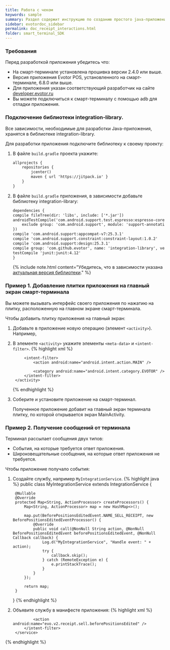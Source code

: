 ```yaml
---
title: Работа с чеком
keywords: sample
summary: Раздел содержит инструкцию по созданию простого java-приложения для смарт-терминала. На разных этапах приложение обладает разными функциями. Так итоговое приложение сможет: показывать экран приложения по нажатию на плитку на главном экране смарт-терминала, получать информацию о том, что в чек добавлен определённый товар, выводить экран с предложением добавить к этому товару ещё один, получать информацию о закрытии чека и записывать сообщение об этом в лог.
sidebar: evotordoc_sidebar
permalink: doc_receipt_interactions.html
folder: smart_terminal_SDK
---
```


### Требования

Перед разработкой приложения убедитесь что:
* На смарт-терминале установлена прошивка версии 2.4.0 или выше.
* Версия приложения Evotor POS, установленного на смарт-терминале, 6.8.0 или выше.
* Для приложения указан соответствующий разработчик на сайте [developer.evotor.ru](https://developer.evotor.ru)
* Вы можете подключиться к смарт-терминалу с помощью adb для отладки приложения.


### Подключение библиотеки integration-library.

Все зависимости, необходимые для разработки Java-приложения, хранятся в библиотеке integration-library.

Для разработки приложения подключите библиотеку к своему проекту:

1. В файле `build.gradle` проекта укажите:

    ```1
    allprojects {
        repositories {
            jcenter()
            maven { url 'https://jitpack.io' }
        }
    }
   ```

2. В файле `build.gradle` приложения, в зависимости добавьте библиотеку integration-library:

    ```1
    dependencies {
    compile fileTree(dir: 'libs', include: ['*.jar'])
    androidTestCompile('com.android.support.test.espresso:espresso-core:2.2.2', {
        exclude group: 'com.android.support', module: 'support-annotations'
    })
    compile 'com.android.support:appcompat-v7:25.3.1'
    compile 'com.android.support.constraint:constraint-layout:1.0.2'
    compile 'com.android.support:design:25.3.1'
    compile group: 'com.github.evotor', name: 'integration-library', version: 'v0.3.15', changing: true
    testCompile 'junit:junit:4.12'
    }
    ```
    {% include note.html content="Убедитесь, что в зависимости указана [актуальная версия библиотеки](https://github.com/xcam/integration-library/)." %}

### Пример 1. Добавление плитки приложения на главный экран смарт-терминала

Вы можете вызывать интерфейс своего приложения по нажатию на плитку, расположенную на главном экране смарт-терминала.

Чтобы добавить плитку приложения на главный экран:
1. Добавьте в приложение новую операцию (элемент `<activity>`).
    Например,
2. В элементе `<activity>` укажите элементы `<meta-data>` и `<intent-filter>`.
    {% highlight xml %}
         <activity
            android:name=".MainActivity"
            android:label="@string/title_activity_main"
            android:theme="@style/AppTheme.NoActionBar">
            <meta-data
                android:name="ru.evotor.launcher.BACKGROUND_COLOR"
                android:value="#133788" />

            <intent-filter>
                <action android:name="android.intent.action.MAIN" />

                <category android:name="android.intent.category.EVOTOR" />
            </intent-filter>
        </activity>
    {% endhighlight %}
3. Соберите и установите приложение на смарт-терминал.

    Полученное приложение добавит на главный экран терминала плитку, по которой открывается экран MainActivity.

### Пример 2. Получение сообщений от терминала

Терминал рассылает сообщения двух типов:
* События, на которые требуется ответ приложения.
* Широковещательные сообщения, на которые ответ приложения не требуется.

Чтобы приложение получало события:
1. Cоздайте службу, например `MyIntegrationService`.
{% highlight java %}
    public class MyIntegrationService extends IntegrationService {


        @Nullable
        @Override
        protected Map<String, ActionProcessor> createProcessors() {
            Map<String, ActionProcessor> map = new HashMap<>();

            map.put(BeforePositionsEditedEvent.NAME_SELL_RECEIPT, new BeforePositionsEditedEventProcessor() {
                @Override
                public void call(@NonNull String action, @NonNull BeforePositionsEditedEvent beforePositionsEditedEvent, @NonNull Callback callback) {
                    Log.d("MyIntegrationService", "Handle event: " + action);
                    try {
                        callback.skip();
                    } catch (RemoteException e) {
                        e.printStackTrace();
                    }
                }
            });

            return map;
        }
    }
{% endhighlight %}
2. Объявите службу в манифесте приложения:
{% highlight xml %}
        <service
            android:name=".MyLittleService"
            android:enabled="true"
            android:exported="true">
            <intent-filter>
                <category android:name="android.intent.category.DEFAULT" />

                <action android:name="evo.v2.receipt.sell.beforePositionsEdited" />
            </intent-filter>
        </service>
{% endhighlight %}
